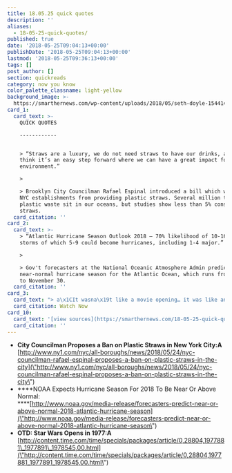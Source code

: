 ```yaml
---
title: 18.05.25 quick quotes
description: ''
aliases:
  - 18-05-25-quick-quotes/
published: true
date: '2018-05-25T09:04:13+00:00'
publishDate: '2018-05-25T09:04:13+00:00'
lastmod: '2018-05-25T09:36:13+00:00'
tags: []
post_author: []
section: quickreads
category: now you know
color_palette_classname: light-yellow
background_image: >-
  https://smarthernews.com/wp-content/uploads/2018/05/seth-doyle-154414-unsplash-scaled.jpg
card_1:
  card_text: >-
    QUICK QUOTES

    ------------


    > “Straws are a luxury, we do not need straws to have our drinks, and I
    think it’s an easy step forward where we can have a great impact for our
    environment.”

    > 

    > Brooklyn City Councilman Rafael Espinal introduced a bill which would ban
    NYC establishments from providing plastic straws. Several million tons of
    plastic waste sit in our oceans, but studies show less than 5% consists of
    straws.
  card_citation: ''
card_2:
  card_text: >-
    > “Atlantic Hurricane Season Outlook 2018 — 70% likelihood of 10-16 named
    storms of which 5-9 could become hurricanes, including 1-4 major.”

    > 

    > Gov't forecasters at the National Oceanic Atmosphere Admin predict a
    near-normal hurricane season for the Atlantic Ocean, which runs from June 1
    to November 30.
  card_citation: ''
card_3:
  card_text: "> a\x1CIt wasna\x19t like a movie opening… it was like an earthquake.a\x1D\n> \n> Actress Carrie Fisher, who played Princess Leia, later described \"Star Wars\" opening credits to Time Magazine. The 1st of the George Lucas' Star Wars movies \"Episode IV: A New Hope\" opened on this day in 1977 raking in $800M in worldwide ticket sales. The saga continues this weekend as \"Solo\" hits theaters.\n\n[Watch Now](https://www.youtube.com/embed/nH-jLrirmM8?enablejsapi=1&autoplay=1&rel=0)"
  card_citation: Watch Now
card_10:
  card_text: '[view sources](https://smarthernews.com/18-05-25-quick-quotes/)'
  card_citation: ''
---
```

*   **City Councilman Proposes a Ban on Plastic Straws in New York City:A**  
    [http://www.ny1.com/nyc/all-boroughs/news/2018/05/24/nyc-councilman-rafael-espinal-proposes-a-ban-on-plastic-straws-in-the-city](\"http://www.ny1.com/nyc/all-boroughs/news/2018/05/24/nyc-councilman-rafael-espinal-proposes-a-ban-on-plastic-straws-in-the-city\")
*   ****NOAA Expects Hurricane Season For 2018 To Be Near Or Above Normal:  
    ****[http://www.noaa.gov/media-release/forecasters-predict-near-or-above-normal-2018-atlantic-hurricane-season](\"http://www.noaa.gov/media-release/forecasters-predict-near-or-above-normal-2018-atlantic-hurricane-season\")
*   **OTD: Star Wars Opens in 1977:A**  
    [http://content.time.com/time/specials/packages/article/0,28804,1977881\_1977891\_1978545,00.html](\"http://content.time.com/time/specials/packages/article/0,28804,1977881_1977891_1978545,00.html\")